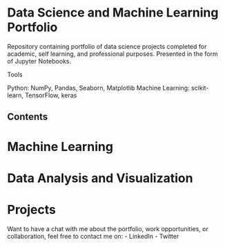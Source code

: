 # Data Science and Machine Learning Portfolio
Repository containing portfolio of data science projects completed for academic, self learning, and professional purposes. Presented in the form of Jupyter Notebooks.

Tools

Python: NumPy, Pandas, Seaborn, Matplotlib
Machine Learning: scikit-learn, TensorFlow, keras

## Contents
# Machine Learning


# Data Analysis and Visualization

# Projects

Want to have a chat with me about the portfolio, work opportunities, or collaboration, feel free to contact me on: - LinkedIn - Twitter
